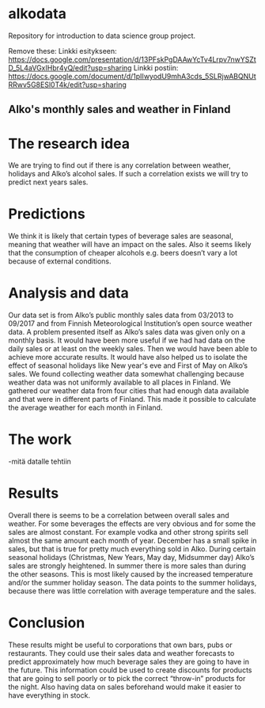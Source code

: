 # alkodata
Repository for introduction to data science group project.

Remove these:
Linkki esitykseen: https://docs.google.com/presentation/d/13PFskPgDAAwYcTv4Lrpv7nwYSZtD_5L4aVGxIHbr4yQ/edit?usp=sharing
Linkki postiin: https://docs.google.com/document/d/1pIIwyodU9mhA3cds_5SLRjwABQNUtRRwv5G8ESl0T4k/edit?usp=sharing

## Alko's monthly sales and weather in Finland


# The research idea
We are trying to find out if there is any correlation between weather, holidays and Alko’s alcohol sales. If such a correlation exists we will try to predict next years sales.

# Predictions
We think it is likely that certain types of beverage sales are seasonal, meaning that weather will have an impact on the sales. Also it seems likely that the consumption of cheaper alcohols e.g. beers doesn’t vary a lot because of external conditions. 

# Analysis and data
Our data set is from Alko’s public monthly sales data from 03/2013 to 09/2017 and from Finnish Meteorological Institution’s open source weather data. A problem presented itself as Alko’s sales data was given only on a monthly basis. It would have been more useful if we had had data on the daily sales or at least on the weekly sales. Then we would have been able to achieve more accurate results. It would have also helped us to isolate the effect of seasonal holidays like New year's eve and First of May on Alko’s sales. We found collecting weather data somewhat challenging because weather data was not uniformly available to all places in Finland. We gathered our weather data from four cities that had enough data available and that were in different parts of Finland. This made it possible to calculate the average weather for each month in Finland.

# The work
-mitä datalle tehtiin

# Results
Overall there is seems to be a correlation between overall sales and weather. For some beverages the effects are very obvious and for some the sales are almost constant. For example vodka and other strong spirits sell almost the same amount each month of year. December has a small spike in sales, but that is true for pretty much everything sold in Alko. During certain seasonal holidays (Christmas, New Years, May day, Midsummer day) Alko’s sales are strongly heightened. In summer there is more sales than during the other seasons. This is most likely caused by the increased temperature and/or the summer holiday season. The data points to the summer holidays, because there was little correlation with average temperature and the sales.

# Conclusion
These results might be useful to corporations that own bars, pubs or restaurants. They could use their sales data and weather forecasts to predict approximately how much beverage sales they are going to have in the future. This information could be used to create discounts for products that are going to sell poorly or to pick the correct “throw-in” products for the night. Also having data on sales beforehand would make it easier to have everything in stock.
